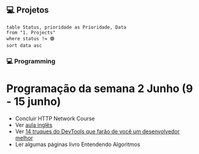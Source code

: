 ## 💻 Projetos

```dataview
table Status, prioridade as Prioridade, Data
from "1. Projects"
where status != 🟢
sort data asc
```

### 💻 Programming

# Programação da semana 2 Junho (9 - 15 junho)
- Concluir HTTP Network Course
- Ver [aula inglês](https://www.youtube.com/watch?v=pwEhK119EeE)
- Ver [14 truques do DevTools que farão de você um desenvolvedor melhor](https://www.youtube.com/watch?v=pw14NzfYPa8)
- Ler algumas páginas livro Entendendo Algoritmos